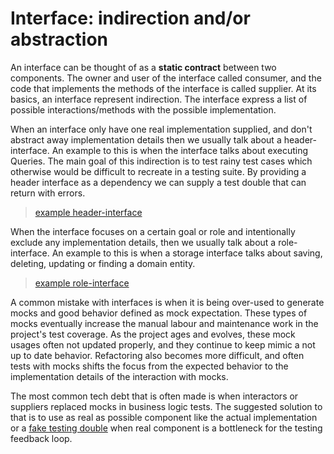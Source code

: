 # Interface: indirection and/or abstraction

An interface can be thought of as a **static contract** between two components.
The owner and user of the interface called consumer, 
and the code that implements the methods of the interface is called supplier.
At its basics, an interface represent indirection.
The interface express a list of possible interactions/methods with the possible implementation.

When an interface only have one real implementation supplied,
and don't abstract away implementation details
then we usually talk about a header-interface.
An example to this is when the interface talks about executing Queries.
The main goal of this indirection is to test rainy test cases which otherwise would be difficult to recreate in a testing suite.
By providing a header interface as a dependency we can supply a test double that can return with errors.
> [example header-interface](/docs/examples/header/main.go)

When the interface focuses on a certain goal or role and intentionally exclude any implementation details,
then we usually talk about a role-interface.
An example to this is when a storage interface talks about saving, deleting, updating or finding a domain entity.
> [example role-interface](/docs/examples/role/main.go)

A common mistake with interfaces is when it is being over-used to generate mocks and good behavior defined as mock expectation.
These types of mocks eventually increase the manual labour and maintenance work in the project's test coverage.
As the project ages and evolves, these mock usages often not updated properly, 
and they continue to keep mimic a not up to date behavior.
Refactoring also becomes more difficult, 
and often tests with mocks shifts the focus from the expected behavior
to the implementation details of the interaction with mocks.  

The most common tech debt that is often made is when interactors or suppliers replaced mocks in business logic tests.
The suggested solution to that is to use as real as possible component like the actual implementation
or a [fake testing double](/docs/testing-double/fake.md) when real component is a bottleneck for the testing feedback loop.

